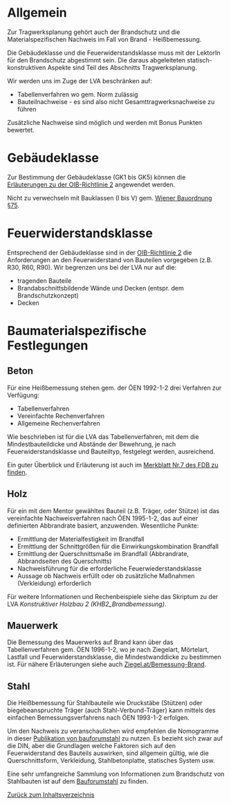# Allgemein

Zur Tragwerksplanung gehört auch der Brandschutz und die Materialspezifischen Nachweis im Fall von Brand - Heißbemessung.

Die Gebäudeklasse und die Feuerwiderstandsklasse muss mit der LektorIn für den Brandschutz abgestimmt sein. Die daraus abgeleiteten statisch-konstruktiven Aspekte sind Teil des Abschnitts Tragwerksplanung.

Wir werden uns im Zuge der LVA beschränken auf:
- Tabellenverfahren wo gem. Norm zulässig
- Bauteilnachweise - es sind also nicht Gesamttragwerksnachweise zu führen

Zusätzliche Nachweise sind möglich und werden mit Bonus Punkten bewertet.

# Gebäudeklasse

Zur Bestimmung der Gebäudeklasse (GK1 bis GK5) können die [Erläuterungen zu der OIB-Richtlinie 2](https://www.oib.or.at/sites/default/files/erlaeuternde_bemerkungen_richtlinie_2_12.04.19_rev.1.pdf) angewendet werden.

Nicht zu verwechseln mit Bauklassen (I bis V) gem. [Wiener Bauordnung §75](https://www.jusline.at/gesetz/bo_fuer_wien/paragraf/75).

# Feuerwiderstandsklasse

Entsprechend der Gebäudeklasse sind in der [OIB-Richtlinie 2](https://www.oib.or.at/sites/default/files/richtlinie_2_12.04.19_0.pdf) die Anforderungen an den Feuerwiderstand von Bauteilen vorgegeben (z.B. R30, R60, R90).
Wir begrenzen uns bei der LVA nur auf die:
- tragenden Bauteile
- Brandabschnittsbildende Wände und Decken (entspr. dem Brandschutzkonzept)
- Decken

# Baumaterialspezifische Festlegungen
## Beton

Für eine Heißbemessung stehen gem. der ÖEN 1992-1-2 drei Verfahren zur Verfügung:
- Tabellenverfahren
- Vereinfachte Rechenverfahren
- Allgemeine Rechenverfahren

Wie beschrieben ist für die LVA das Tabellenverfahren, mit dem die Mindestbauteildicke und Abstände der Bewehrung, je nach Feuerwiderstandsklasse und Bauteiltyp, festgelegt werden, ausreichend.

Ein guter Überblick und Erläuterung ist auch im [Merkblatt Nr.7 des FDB zu finden](https://www.fdb-fertigteilbau.de/fdb-angebote/literatur-downloadcenter-merkblaetter/fdb-merkblaetter/merkblatt-nr-7/).

## Holz

Für ein mit dem Mentor gewähltes Bauteil (z.B. Träger, oder Stütze) ist das vereinfachte Nachweisverfahren nach ÖEN 1995-1-2, das auf einer definierten Abbrandrate basiert, anzuwenden.
Wesentliche Punkte:
- Ermittlung der Materialfestigkeit im Brandfall
- Ermittlung der Schnittgrößen für die Einwirkungskombination Brandfall
- Ermittlung der Querschnittsmaße im Brandfall (Abbrandrate, Abbrandseiten des Querschnitts)
- Nachweisführung für die erforderliche Feuerwiederstandsklasse
- Aussage ob Nachweis erfüllt oder ob zusätzliche Maßnahmen (Verkleidung) erforderlich

Für weitere Informationen und Rechenbeispiele siehe das Skriptum zu der LVA *Konstruktiver Holzbau 2 (KHB2_Brandbemessung)*.

## Mauerwerk

Die Bemessung des Mauerwerks auf Brand kann über das Tabellenverfahren gem. ÖEN 1996-1-2, wo je nach Ziegelart, Mörtelart, Lastfall und Feuerwiderstandsklasse, die Mindestwanddicke zu bestimmen ist.
Für nähere Erläuterungen siehe auch [Ziegel.at/Bemessung-Brand](https://www.ziegel.at/index.php/ziegeltechnik/mauerwerk/bemessung/bemessung-brand).

## Stahl

Die Heißbemessung für Stahlbauteile wie Druckstäbe (Stützen) oder biegebeanspruchte Träger (auch Stahl-Verbund-Träger) kann mittels des einfachen Bemessungsverfahrens nach ÖEN 1993-1-2 erfolgen.

Um den Nachweis zu veranschaulichen wird empfehlen die Nomogramme in dieser [Publikation von bauforumstahl](https://bauforumstahl.de/wp-content/uploads/2024/02/Nomogramme_Feuerwiderstand_von_Bauteilen_aus_Stahl.pdf) zu nutzen. Es bezieht sich zwar auf die DIN, aber die Grundlagen welche Faktoren sich auf den Feuerwiderstand des Bauteils auswirken, sind allgemein gültig, wie die Querschnittsform, Verkleidung, Stahlbetonplatte, statisches System usw.

Eine sehr umfangreiche Sammlung von Informationen zum Brandschutz von Stahlbauten ist auf dem [Bauforumstahl](https://bauforumstahl.de/download-center#brandschutz) zu finden.


[Zurück zum Inhaltsverzeichnis](https://aiztok.github.io/KE2/)
